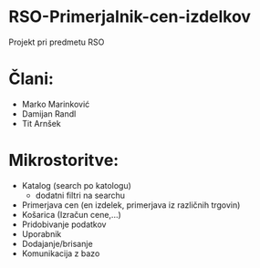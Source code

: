 # RSO-Primerjalnik-cen-izdelkov
Projekt pri predmetu RSO

# Člani:
- Marko Marinković
- Damijan Randl
- Tit Arnšek

# Mikrostoritve:
- Katalog (search po katologu)
  - dodatni filtri na searchu
- Primerjava cen (en izdelek, primerjava iz različnih trgovin)
- Košarica (Izračun cene,...)
- Pridobivanje podatkov
- Uporabnik
- Dodajanje/brisanje
- Komunikacija z bazo


